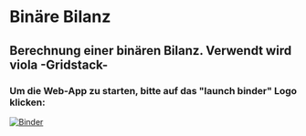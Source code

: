 # Binäre Bilanz
## Berechnung einer binären Bilanz. Verwendt wird viola -Gridstack-

### Um die Web-App zu starten, bitte auf das "launch binder" Logo klicken:



[![Binder](https://mybinder.org/badge_logo.svg)](https://mybinder.org/v2/gh/was-ist-immer/Binary_Balance/HEAD?urlpath=voila%2Frender%2FBalance_Binary.ipynb)

